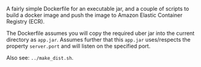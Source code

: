 A fairly simple Dockerfile for an executable jar, and a couple of scripts to
build a docker image and push the image to Amazon Elastic Container Registry
(ECR).

The Dockerfile assumes you will copy the required uber jar into the current
directory as `app.jar`.  Assumes further that this `app.jar` uses/respects the
property `server.port` and will listen on the specified port.

Also see: `../make_dist.sh`.
